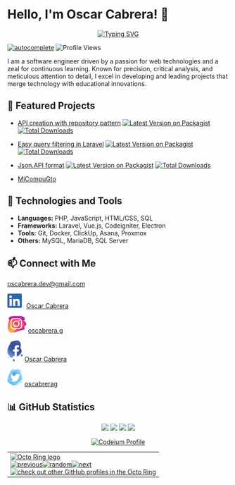 # Hello, I'm Oscar Cabrera! 👋

<a href="#x">
<div align="center">
<a href="https://git.io/typing-svg"><img src="https://readme-typing-svg.herokuapp.com?font=Fira+Code&pause=1000&width=435&lines=Software Developer 👨‍💻" alt="Typing SVG" /></a>
</div>
</a>

[![autocomplete](https://codeium.com/badges/user/oscabrera/autocomplete)](https://codeium.com/profile/oscabrera)
![Profile Views](https://komarev.com/ghpvc/?username=Oscabrera&color=blue)

I am a software engineer driven by a passion for web technologies and a zeal for continuous learning. Known for precision, critical analysis, and meticulous attention to detail, I excel in developing and leading projects that merge technology with educational innovations.


## 🌟 Featured Projects

- [API creation with repository pattern](https://github.com/Oscabrera/model-repository) [![Latest Version on Packagist](https://img.shields.io/packagist/v/oscabrera/model-repository.svg?style=flat-square)](https://packagist.org/packages/oscabrera/model-repository) [![Total Downloads](https://img.shields.io/packagist/dt/oscabrera/model-repository.svg?style=flat-square)](https://packagist.org/packages/oscabrera/model-repository)
  
- [Easy query filtering in Laravel](https://github.com/Oscabrera/laravel-query-filters) [![Latest Version on Packagist](https://img.shields.io/packagist/v/oscabrera/laravel-query-filters.svg?style=flat-square)](https://packagist.org/packages/oscabrera/laravel-query-filtersgsgs) [![Total Downloads](https://img.shields.io/packagist/dt/oscabrera/laravel-query-filters.svg?style=flat-square)](https://packagist.org/packages/oscabrera/laravel-query-filtersgsgs)

- [Json.API format](https://github.com/Oscabrera/laravel-json-api-format-paginate) [![Latest Version on Packagist](https://img.shields.io/packagist/v/oscabrera/laravel-json-api-format-paginate.svg?style=flat-square)](https://packagist.org/packages/oscabrera/laravel-json-api-format-paginate) [![Total Downloads](https://img.shields.io/packagist/dt/oscabrera/laravel-json-api-format-paginate.svg?style=flat-square)](https://packagist.org/packages/oscabrera/laravel-json-api-format-paginate)

- [MiCompuGto](https://github.com/micompugto/MiCompuGto)

## 🚀 Technologies and Tools

- **Languages:** PHP, JavaScript, HTML/CSS, SQL
- **Frameworks:** Laravel, Vue.js, Codeigniter, Electron
- **Tools:** Git, Docker, ClickUp, Asana, Proxmox
- **Others:** MySQL, MariaDB, SQL Server

## 📫 Connect with Me

 oscabrera.dev@gmail.com

![LinkedIn](https://raw.githubusercontent.com/Oscabrera/resources/main/link.png) [Oscar Cabrera](https://www.linkedin.com/in/oscar-cabrerag/)

![Instagram](https://raw.githubusercontent.com/Oscabrera/resources/main/insta.png) [oscabrera.g](https://www.instagram.com/oscabrera.g/)

![Facebook](https://raw.githubusercontent.com/Oscabrera/resources/main/face.png) [Oscar Cabrera](https://www.facebook.com/profile.php?id=100082885032200)

![X](https://raw.githubusercontent.com/Oscabrera/resources/main/twitter.png) [oscabrerag](https://twitter.com/oscabrerag)

## 📊 GitHub Statistics

<p align="center">
  <img height="50%" width="auto" src ="https://github-readme-stats-sigma-five.vercel.app/api?username=Oscabrera&show_icons=true&count_private=true&theme=merko&hide_border=true&hide=issues,contribs&bg_color=00000000">
  <img height="50%" width="auto" src ="https://github-readme-stats-sigma-five.vercel.app/api/top-langs/?username=Oscabrera&layout=compact&hide_border=true&theme=merko&bg_color=00000000&langs_count=6">
  <img height="50%" width="auto" src ="https://github-readme-streak-stats.herokuapp.com?user=Oscabrera&theme=merko&hide_border=true&background=FFFFFF00">
  <img height="50%" width="auto" src="https://github-profile-trophy.vercel.app/?username=Oscabrera&theme=onedark&column=4">
</p>

<p align="center">
  <a href="https://codeium.com/profile/oscabrera">
    <img src="https://codeium.com/profile/oscabrera/card.png" alt="Codeium Profile" width="600">
  </a>
</p>

<table><tbody><tr><td><a href="https://octo-ring.com/"><img src="https://octo-ring.com/static/img/widget/top.png" width="99%" alt="Octo Ring logo" align="top"></a><br><a href="https://octo-ring.com/p/Oscabrera/prev"><img src="https://octo-ring.com/static/img/widget/prev.png" width="33%" alt="previous" align="top" title="previous profile"></a><a href="https://octo-ring.com/p/Oscabrera/random"><img src="https://octo-ring.com/static/img/widget/random.png" width="33%" alt="random" align="top" title="random profile"></a><a href="https://octo-ring.com/p/Oscabrera/next"><img src="https://octo-ring.com/static/img/widget/next.png" width="33%" alt="next" align="top" title="next profile"></a><br><a href="https://octo-ring.com/"><img src="https://octo-ring.com/static/img/widget/bottom.png" width="99%" alt="check out other GitHub profiles in the Octo Ring" align="top"></a></td></tr></tbody></table>




